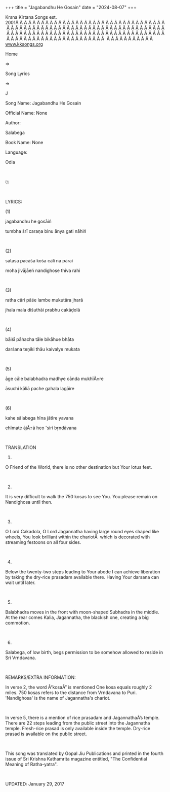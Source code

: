 +++ 
title = "Jagabandhu He Gosain"
date = "2024-08-07"
+++

Krsna Kirtana Songs
est. 2001Â Â Â Â Â Â Â Â Â Â Â Â Â Â Â Â Â Â Â Â Â Â Â Â Â Â Â Â Â Â Â Â Â Â Â Â Â Â Â Â Â Â Â Â Â Â Â Â Â Â Â Â Â Â Â Â Â Â Â Â Â Â Â Â Â Â Â Â Â Â Â Â Â Â Â Â Â Â Â Â Â Â Â Â Â Â Â Â Â Â Â Â Â Â Â Â Â Â Â Â Â Â Â Â Â Â Â Â Â Â Â Â Â Â Â Â Â Â Â Â Â Â Â Â Â Â Â Â Â Â Â Â  Â Â Â Â Â Â Â Â Â Â Â  
www.kksongs.org








Home
 
⇒
 
Song Lyrics
 
⇒
 
J


Song
Name: Jagabandhu He Gosain


Official
Name: None


Author:

Salabega


Book
Name: None


Language:

Odia


 








ଅ








 


LYRICS:


(1)


jagabandhu he gosāiń


tumbha śrī caraṇa binu ānya
gati nāhiń


 


(2)


sātasa pacāśa kośa
cāli na pārai


moha jivājāeń
nandighoṣe thiva rahi


 


(3)


ratha cāri pāśe lambe
mukutāra jharā


jhala mala diśuthāi prabhu
cakāḍolā


 


(4)


bāiśī pāhacha tāle
bikāhue bhāta


darśana teṇiki thāu
kaivalye mukata


 


(5)


āge cāle balabhadra madhye
cānda mukhīÃ±re


āsuchi kāliā pache gahala
lagāire


 


(6)


kahe sālabega hīna
jātīre yavana


ehīmate ājÃ±ā heo 'siri
bṛndāvana


 


TRANSLATION


1)
O Friend of the World, there is no other destination but Your lotus feet.


 


2)
It is very difficult to walk the 750 kosas to see You. You please remain on
Nandighosa until then.


 


3)
O Lord Cakadola, O Lord Jagannatha having large round eyes shaped like wheels,
You look brilliant within the chariotÂ  which is decorated with streaming festoons
on all four sides.


 


4)
Below the twenty-two steps leading to Your abode I can achieve liberation by
taking the dry-rice prasadam available there. Having Your darsana can wait
until later.


 


5)
Balabhadra moves in the front with moon-shaped Subhadra in the middle. At the
rear comes Kalia, Jagannatha, the blackish one, creating a big commotion.


 


6)
Salabega, of low birth, begs permission to be somehow allowed to reside in Sri
Vrndavana.


 


REMARKS/EXTRA
INFORMATION:


In
verse 2, the word Â“kosaÂ” is mentioned One kosa equals roughly 2 miles. 750
kosas refers to the distance from Vrndavana to Puri. 'Nandighosa' is the name
of Jagannatha's chariot.


 


In
verse 5, there is a mention of rice prasadam and JagannathaÂ’s temple. There are
22 steps leading from the public street into the Jagannatha temple. Fresh-rice
prasad is only available inside the temple. Dry-rice prasad is available on the
public street.


 


This
song was translated by Gopal Jiu Publications and printed in the fourth issue
of Sri Krishna Kathamrita magazine entitled, "The Confidential Meaning of
Ratha-yatra".


 


UPDATED:
 January 29, 2017